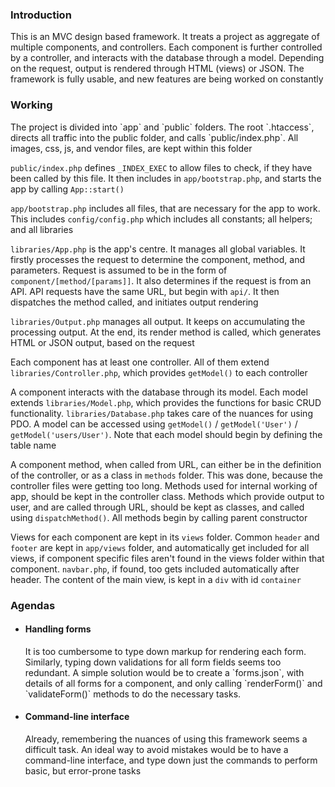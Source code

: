 <h3>Introduction</h3>

This is an MVC design based framework. It treats a project as aggregate of multiple components, and controllers. Each component is further controlled by a controller, and interacts with the database through a model. Depending on the request, output is rendered through HTML (views) or JSON. The framework is fully usable, and new features are being worked on constantly<br>

<h3>Working</h3>
The project is divided into `app` and `public` folders. The root `.htaccess`, directs all traffic into the public folder, and calls `public/index.php`. All images, css, js, and vendor files, are kept within this folder<br>

`public/index.php` defines `_INDEX_EXEC` to allow files to check, if they have been called by this file. It then includes in `app/bootstrap.php`, and starts the app by calling `App::start()`<br>

`app/bootstrap.php` includes all files, that are necessary for the app to work. This includes `config/config.php` which includes all constants; all helpers; and all libraries<br>

`libraries/App.php` is the app's centre. It manages all global variables. It firstly processes the request to determine the component, method, and parameters. Request is assumed to be in the form of `component/[method/[params]]`. It also determines if the request is from an API. API requests have the same URL, but begin with `api/`. It then dispatches the method called, and initiates output rendering<br>

`libraries/Output.php` manages all output. It keeps on accumulating the processing output. At the end, its render method is called, which generates HTML or JSON output, based on the request<br>

Each component has at least one controller. All of them extend `libraries/Controller.php`, which provides `getModel()` to each controller<br>

A component interacts with the database through its model. Each model extends `libraries/Model.php`, which provides the functions for basic CRUD functionality. `libraries/Database.php` takes care of the nuances for using PDO. A model can be accessed using `getModel()` / `getModel('User')` / `getModel('users/User')`. Note that each model should begin by defining the table name<br>

A component method, when called from URL, can either be in the definition of the controller, or as a class in `methods` folder. This was done, because the controller files were getting too long. Methods used for internal working of app, should be kept in the controller class. Methods which provide output to user, and are called through URL, should be kept as classes, and called using `dispatchMethod()`. All methods begin by calling parent constructor<br>

Views for each component are kept in its `views` folder. Common `header` and `footer` are kept in `app/views` folder, and automatically get included for all views, if component specific files aren't found in the views folder within that component. `navbar.php`, if found, too gets included automatically after header. The content of the main view, is kept in a `div` with id `container`<br>

<h3>Agendas</h3>
<ul>
	<li>
		<h4>Handling forms</h4>
		It is too cumbersome to type down markup for rendering each form. Similarly, typing down validations for all form fields seems too redundant. A simple solution would be to create a `forms.json`, with details of all forms for a component, and only calling `renderForm()` and `validateForm()` methods to do the necessary tasks.<br>
	</li>
	<li>
		<h4>Command-line interface</h4>
		Already, remembering the nuances of using this framework seems a difficult task. An ideal way to avoid mistakes would be to have a command-line interface, and type down just the commands to perform basic, but error-prone tasks<br>
	</li>
</ul>